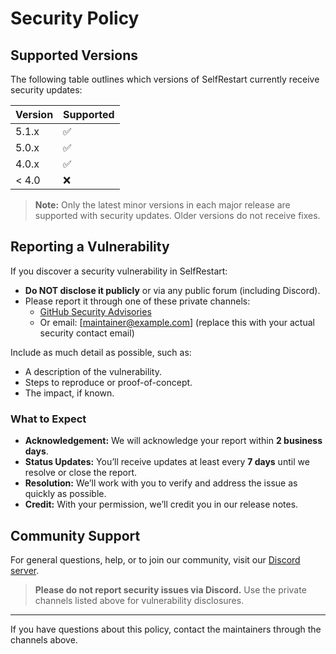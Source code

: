 # Security Policy

## Supported Versions

The following table outlines which versions of SelfRestart currently receive security updates:

| Version | Supported           |
| ------- | ------------------- |
| 5.1.x   | :white_check_mark:  |
| 5.0.x   | :white_check_mark:  |
| 4.0.x   | :white_check_mark:  |
| < 4.0   | :x:                 |

> **Note:** Only the latest minor versions in each major release are supported with security updates. Older versions do not receive fixes.

## Reporting a Vulnerability

If you discover a security vulnerability in SelfRestart:

- **Do NOT disclose it publicly** or via any public forum (including Discord).
- Please report it through one of these private channels:
  - [GitHub Security Advisories](https://github.com/rafa-mori/selfrestart/security/advisories)
  - Or email: [maintainer@example.com] (replace this with your actual security contact email)

Include as much detail as possible, such as:
- A description of the vulnerability.
- Steps to reproduce or proof-of-concept.
- The impact, if known.

### What to Expect

- **Acknowledgement:** We will acknowledge your report within **2 business days**.
- **Status Updates:** You’ll receive updates at least every **7 days** until we resolve or close the report.
- **Resolution:** We’ll work with you to verify and address the issue as quickly as possible.
- **Credit:** With your permission, we’ll credit you in our release notes.

## Community Support

For general questions, help, or to join our community, visit our [Discord server](https://discord.gg/CCBJsFHT).

> **Please do not report security issues via Discord.** Use the private channels listed above for vulnerability disclosures.

---

If you have questions about this policy, contact the maintainers through the channels above.
